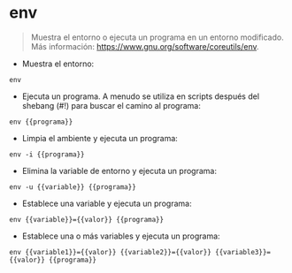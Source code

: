 # env

> Muestra el entorno o ejecuta un programa en un entorno modificado.
> Más información: <https://www.gnu.org/software/coreutils/env>.

- Muestra el entorno:

`env`

- Ejecuta un programa. A menudo se utiliza en scripts después del shebang (#!) para buscar el camino al programa:

`env {{programa}}`

- Limpia el ambiente y ejecuta un programa:

`env -i {{programa}}`

- Elimina la variable de entorno y ejecuta un programa:

`env -u {{variable}} {{programa}}`

- Establece una variable y ejecuta un programa:

`env {{variable}}={{valor}} {{programa}}`

- Establece una o más variables y ejecuta un programa:

`env {{variable1}}={{valor}} {{variable2}}={{valor}} {{variable3}}={{valor}} {{programa}}`
